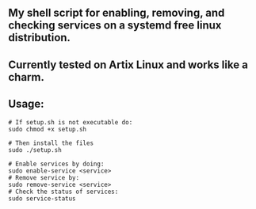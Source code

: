 ## My shell script for enabling, removing, and checking services on a systemd free linux distribution.
## Currently tested on Artix Linux and works like a charm.
## Usage:
```
# If setup.sh is not executable do:
sudo chmod +x setup.sh

# Then install the files
sudo ./setup.sh

# Enable services by doing:
sudo enable-service <service>
# Remove service by:
sudo remove-service <service>
# Check the status of services:
sudo service-status
```
